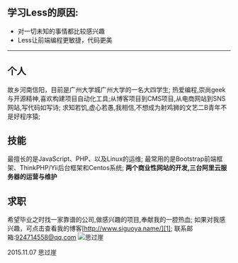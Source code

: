 ## 学习Less的原因:
- 对一切未知的事情都比较感兴趣
- Less让前端编程更敏捷，代码更美

---- 
## 个人
故乡河南信阳，目前是广州大学城广州大学的一名大四学生;
热爱编程,崇尚geek与开源精神,喜欢构建项目自动化工具;从博客项目到CMS项目,从电商网站到SNS网站,写代码如写诗;
求知若饥,虚心若愚,我相信,不想成为射鸡狮的文艺二B青年不是好程序猿;
## 技能
最擅长的是JavaScript、PHP、以及Linux的运维;
最常用的是Bootstrap前端框架、ThinkPHP/Yii后台框架和Centos系统;
**两个商业性网站的开发,三台阿里云服务器的运营与维护**
## 求职
希望毕业之时找一家靠谱的公司,做感兴趣的项目,奉献我的一腔热血;
如果对我感兴趣，可点击查看我的博客[http://www.siguoya.name/][1];
联系邮箱:924714558@qq.com
![思过崖][image-1]

2015.11.07 思过崖

[1]:	#

[image-1]:	%20!%5Bimage%5D(https://github.com/zy108830/learnLess/blob/master/src/siguoya.jpg)